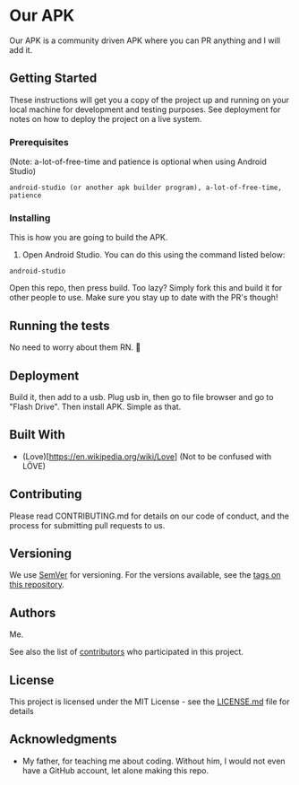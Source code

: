 # Our APK

Our APK is a community driven APK where you can PR anything and I will add it.

## Getting Started

These instructions will get you a copy of the project up and running on your local machine for development and testing purposes. See deployment for notes on how to deploy the project on a live system.

### Prerequisites

(Note: a-lot-of-free-time and patience is optional when using Android Studio)

```
android-studio (or another apk builder program), a-lot-of-free-time, patience
```

### Installing

This is how you are going to build the APK.

1. Open Android Studio. You can do this using the command listed below:

```
android-studio
```

Open this repo, then press build. Too lazy? Simply fork this and build it for other people to use. Make sure you stay up to date with the PR's though!


## Running the tests

No need to worry about them RN. 🙂

## Deployment

Build it, then add to a usb. Plug usb in, then go to file browser and go to "Flash Drive". Then install APK. Simple as that.

## Built With

* (Love)[https://en.wikipedia.org/wiki/Love] (Not to be confused with LÖVE)

## Contributing

Please read CONTRIBUTING.md for details on our code of conduct, and the process for submitting pull requests to us.

## Versioning

We use [SemVer](http://semver.org/) for versioning. For the versions available, see the [tags on this repository](https://github.com/UniqueName12345/OurAPK/tags). 

## Authors

Me.

See also the list of [contributors](https://github.com/UniqueName12345/OurAPK/contributors) who participated in this project.

## License

This project is licensed under the MIT License - see the [LICENSE.md](LICENSE.md) file for details

## Acknowledgments

* My father, for teaching me about coding. Without him, I would not even have a GitHub account, let alone making this repo.
